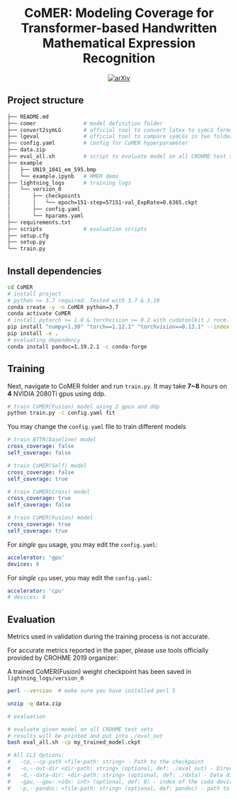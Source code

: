 <div align="center">    
 
# CoMER: Modeling Coverage for Transformer-based Handwritten Mathematical Expression Recognition  
 
[![arXiv](https://img.shields.io/badge/arXiv-2207.04410-b31b1b.svg)](https://arxiv.org/abs/2207.04410)

</div>

## Project structure
```bash
├── README.md
├── comer               # model definition folder
├── convert2symLG       # official tool to convert latex to symLG format
├── lgeval              # official tool to compare symLGs in two folder
├── config.yaml         # config for CoMER hyperparameter
├── data.zip
├── eval_all.sh         # script to evaluate model on all CROHME test sets
├── example
│   ├── UN19_1041_em_595.bmp
│   └── example.ipynb   # HMER demo
├── lightning_logs      # training logs
│   └── version_0
│       ├── checkpoints
│       │   └── epoch=151-step=57151-val_ExpRate=0.6365.ckpt
│       ├── config.yaml
│       └── hparams.yaml
├── requirements.txt
├── scripts             # evaluation scripts
├── setup.cfg
├── setup.py
└── train.py
```

## Install dependencies   
```bash
cd CoMER
# install project 
# python >= 3.7 required. Tested with 3.7 & 3.10
conda create -y -n CoMER python=3.7
conda activate CoMER
# install pytorch >= 1.8 & torchvision >= 0.2 with cudatoolkit / rocm.
pip install "numpy<1.30" "torch==1.12.1" "torchvision==0.13.1" --index-url https://download.pytorch.org/whl/cu118
pip install -e .
# evaluating dependency
conda install pandoc=1.19.2.1 -c conda-forge

 ```

## Training
Next, navigate to CoMER folder and run `train.py`. It may take **7~8** hours on **4** NVIDIA 2080Ti gpus using ddp.
```bash
# train CoMER(Fusion) model using 2 gpus and ddp
python train.py -c config.yaml fit
```

You may change the `config.yaml` file to train different models
```yaml
# train BTTR(baseline) model
cross_coverage: false
self_coverage: false

# train CoMER(Self) model
cross_coverage: false
self_coverage: true

# train CoMER(Cross) model
cross_coverage: true
self_coverage: false

# train CoMER(Fusion) model
cross_coverage: true
self_coverage: true
```

For _single_ `gpu` usage, you may edit the `config.yaml`:
```yaml
accelerator: 'gpu'
devices: 0
```

For _single_ `cpu` user, you may edit the `config.yaml`:
```yaml
accelerator: 'cpu'
# devices: 0
```

## Evaluation
Metrics used in validation during the training process is not accurate.

For accurate metrics reported in the paper, please use tools officially provided by CROHME 2019 organizer:

A trained CoMER(Fusion) weight checkpoint has been saved in `lightning_logs/version_0`



```bash
perl --version  # make sure you have installed perl 5

unzip -q data.zip

# evaluation

# evaluate given model on all CROHME test sets
# results will be printed and put into ./eval_out
bash eval_all.sh -cp my_trained_model.ckpt

# All CLI Options:
#   -cp,--cp-path <file-path: string> - Path to the checkpoint
#   -o,--out-dir <dir-path: string> (optional, def: ./eval_out) - Directory in which all results will be copied to
#   -d,--data-dir: <dir-path: string> (optional, def: ./data) - Data directory of the unzipped data.zip
#   -gpu,--gpu: <idx: int> (optional, def: 0) - index of the cuda device to use
#   -p,--pandoc: <file-path: string> (optional, def: pandoc) - path to the pandoc executable, if it needs to be overwritten
```